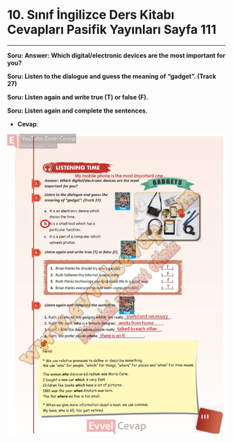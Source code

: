 # 10. Sınıf İngilizce Ders Kitabı Cevapları Pasifik Yayınları Sayfa 111

---

**Soru: Answer: Which digital/electronic devices are the most important for you?**

**Soru: Listen to the dialogue and guess the meaning of “gadget”. (Track 27)**

**Soru: Listen again and write true (T) or false (F).**

**Soru: Listen again and complete the sentences.**

-   **Cevap**:

![Image 1](./image_1.jpg)